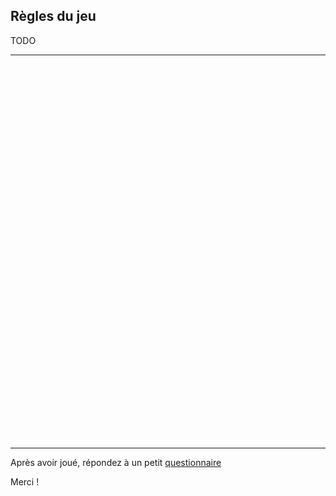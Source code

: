## Règles du jeu

TODO

---------------------

<div class="webgl-content">
    <div id="gameContainer" style="width: 960px; height: 600px"></div>
    <div class="footer">
        <div class="fullscreen" onclick="gameInstance.SetFullscreen(1)"></div>
    </div>
</div>

---------------------

Après avoir joué, répondez à un petit [questionnaire](https://docs.google.com/forms/d/e/1FAIpQLSdrg0yLu6JQF4gIbiDN4vODoS3YsHGDhIoeIv_bIgFsZEhIIQ/viewform?usp=sf_link)
 
Merci !
